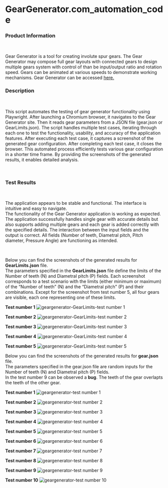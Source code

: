 # GearGenerator.com_automation_code

<h3>Product Information</h3><br> <p> Gear Generator is a tool for creating involute spur gears. The Gear Generator may compose full gear layouts with connected gears to design multiple gears system with control of than be input/output ratio and rotation speed. Gears can be animated at various speeds to demonstrate working mechanisms. Gear Generator can be accessed <a href="https://geargenerator.com/">here.</a> </p>

<h3>Description</h3><br> <p>This script automates the testing of gear generator functionality using Playwright. After launching a Chromium browser, it navigates to the Gear Generator site. Then it reads gear parameters from a JSON file (gear.json or GearLimits.json). The script handles multiple test cases, iterating through each one to test the functionality, usability, and accuracy of the application features. After executing each test case, it captures a screenshot of the generated gear configuration. After completing each test case, it closes the browser. This automated process efficiently tests various gear configuration in a shorter time frame. By providing the screenshots of the generated results, it enables detailed analysis. </p><br>
<h3>Test Results</h3><br> <p> The application appears to be stable and functional. The interface is intuitive and easy to navigate.<br>
The functionality of the Gear Generator application is working as expected. The application successfully handles single gear with accurate details but also supports adding multiple gears and each gear is added correctly with the specified details. The interaction between the input fields and the output is correct. All fields (Number of teeth, Diametral pitch, Pitch diameter, Pressure Angle) are functioning as intended.
</p><br>

<p>Below you can find the screenshots of the generated results for <strong>GearLimits.json</strong> file.<br>
The parameters specified in the <strong>GearLimits.json</strong> file define the limits of the Number of teeth (N) and Diametral pitch (P) fields.
Each screenshot corresponds to a test scenario with the limits (either minimum or maximum) of the “Number of teeth” (N) and the “Diametral pitch” (P) and their combinations. Except for the screenshot from test number 5, all four gears are visible, each one representing one of these limits.


**Test number 1**
![geargenerator-GearLimits-test number 1](https://github.com/SiposCristina/GearGenerator.com_automation_code/assets/157922599/2c1c3717-f0b6-41fa-b16d-5b8fb949276b)

**Test number 2**
![geargenerator-GearLimits-test number 2](https://github.com/SiposCristina/GearGenerator.com_automation_code/assets/157922599/1a8aab6b-ac7a-4dca-9df6-b85a2e7fc841)

**Test number 3**
![geargenerator-GearLimits-test number 3](https://github.com/SiposCristina/GearGenerator.com_automation_code/assets/157922599/ab4dbe60-17a1-4516-b62d-0e90aef30ff6)

**Test number 4**
![geargenerator-GearLimits-test number 4](https://github.com/SiposCristina/GearGenerator.com_automation_code/assets/157922599/5c8d973d-6a90-4105-80c8-5f850d000da8)

**Test number 5**
![geargenerator-GearLimits-test number 5](https://github.com/SiposCristina/GearGenerator.com_automation_code/assets/157922599/dc1843ae-8e73-47ef-883a-8d91ef935211)



<p>Below you can find the screenshots of the generated results for <strong>gear.json</strong> file.<br>
The parameters specified in the gear.json file are random inputs for the Number of teeth (N) and Diametral pitch (P) fields.<br>
In the test number 9 can be observed a <strong>bug</strong>. The teeth of the gear overlapts the teeth of the other gear.


**Test number 1**
![geargenerator-test number 1](https://github.com/SiposCristina/GearGenerator.com_automation_code/assets/157922599/40bcf65d-2dff-4a16-be02-8b647c1260cd)

**Test number 2**
![geargenerator-test number 2](https://github.com/SiposCristina/GearGenerator.com_automation_code/assets/157922599/c33ee5b6-262d-4e5f-8250-bf5555a1508c)

**Test number 3** 
![geargenerator-test number 3](https://github.com/SiposCristina/GearGenerator.com_automation_code/assets/157922599/9aa1b85a-ec95-4abd-8927-cac6e139d751)

**Test number 4**
![geargenerator-test number 4](https://github.com/SiposCristina/GearGenerator.com_automation_code/assets/157922599/8eedac12-d612-4fdc-ba49-355853537cc8)

**Test number 5**
![geargenerator-test number 5](https://github.com/SiposCristina/GearGenerator.com_automation_code/assets/157922599/4006a959-c37f-4f14-af50-7ad2f9cd4d66)

**Test number 6**
![geargenerator-test number 6](https://github.com/SiposCristina/GearGenerator.com_automation_code/assets/157922599/6c8c3e04-7fc3-43e3-b9bc-46f3141092f5)

**Test number 7**
![geargenerator-test number 7](https://github.com/SiposCristina/GearGenerator.com_automation_code/assets/157922599/7ae86582-9d20-45a6-935c-65b7d6da94cf)

**Test number 8**
![geargenerator-test number 8](https://github.com/SiposCristina/GearGenerator.com_automation_code/assets/157922599/d1b258bc-b546-4dba-88dd-b29f0fa6b369)

**Test number 9**
![geargenerator-test number 9](https://github.com/SiposCristina/GearGenerator.com_automation_code/assets/157922599/b97cd8c9-f282-4534-8290-8b20770d4247)

**Test number 10**
![geargenerator-test number 10](https://github.com/SiposCristina/GearGenerator.com_automation_code/assets/157922599/4ffe40d4-94a2-4982-920e-749514b6aa74)

